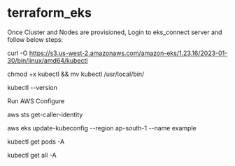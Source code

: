 # terraform_eks
Once Cluster and Nodes are provisioned, Login to eks_connect server and follow below steps:

curl -O https://s3.us-west-2.amazonaws.com/amazon-eks/1.23.16/2023-01-30/bin/linux/amd64/kubectl

chmod +x kubectl && mv kubectl /usr/local/bin/

kubectl --version

Run AWS Configure

aws sts get-caller-identity

aws eks update-kubeconfig --region ap-south-1 --name example

kubectl get pods -A

kubectl get all -A
